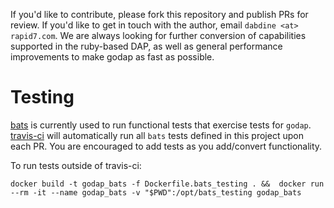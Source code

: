 If you'd like to contribute, please fork this repository and publish PRs for review. If you'd like to get in touch with the author, email ```dabdine <at> rapid7.com```. We are always looking for further conversion of capabilities supported in the ruby-based DAP, as well as general performance improvements to make godap as fast as possible.

# Testing

[bats](https://github.com/sstephenson/bats) is currently used to run functional
tests that exercise tests for `godap`.  [travis-ci](https://travis-ci.com) will
automatically run all `bats` tests defined in this project upon each PR.  You
are encouraged to add tests as you add/convert functionality.

To run tests outside of travis-ci:

```
docker build -t godap_bats -f Dockerfile.bats_testing . &&  docker run --rm -it --name godap_bats -v "$PWD":/opt/bats_testing godap_bats
```
